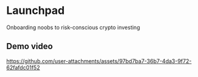 # Launchpad
Onboarding noobs to risk-conscious crypto investing

## Demo video

https://github.com/user-attachments/assets/97bd7ba7-36b7-4da3-9f72-62fafdc01f52

